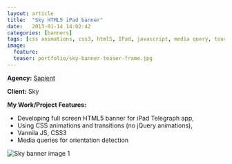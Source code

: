 ```yaml
---
layout: article
title:  "Sky HTML5 iPad banner"
date:   2013-01-14 14:02:42
categories: [banners]
tags: [css animations, css3, html5, IPad, javascript, media query, touch-screen,html5, vanillaJS]
image:
  feature:
  teaser: portfolio/sky-banner-teaser-frame.jpg
---
```

**Agency:** [Sapient  
](http://www.sapient.com/)

**Client:** Sky

**My Work/Project Features:**

- Developing full screen HTML5 banner for iPad Telegraph app, 
- Using CSS animations and transitions (no jQuery animations), 
- Vannila JS, CSS3 
- Media queries for orientation detection

![Sky banner image 1]({{site.baseurl}}/images/portfolio/sky-banner-1-frame.jpg "Sky banner image 1")
 
